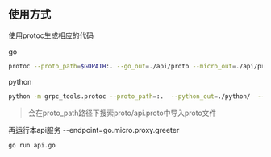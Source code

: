 ## 使用方式

使用protoc生成相应的代码

go

```bash
protoc --proto_path=$GOPATH:. --go_out=./api/proto --micro_out=./api/proto api.proto
```

python

```bash
python -m grpc_tools.protoc --proto_path=:.  --python_out=./python/  --grpc_python_out=./python/ api.proto
```

>  会在proto_path路径下搜索proto/api.proto中导入proto文件

再运行本api服务
--endpoint=go.micro.proxy.greeter
```
go run api.go
```

